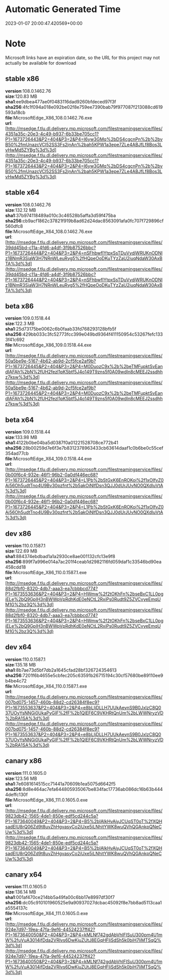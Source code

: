 # Automatic Generated Time
2023-01-07 20:00:47.420569+00:00

# Note
Microsoft links have an expiration date, so the URL for this project may not actually be available for download

## stable x86
**version**:108.0.1462.76  
**size**:120.83 MB  
**sha1**:ee9dbea477ae0f0483116dad9260bfdeced97f3f  
**sha256**:4fc1f094a018e092be02f8e759ee7390bab79f977087f213088cd619593a18cb  
**file**:MicrosoftEdge_X86_108.0.1462.76.exe  
**url**:[http://msedge.f.tlu.dl.delivery.mp.microsoft.com/filestreamingservice/files/4351a35c-20e3-4c49-b937-6b33be705cc1?P1=1673726443&P2=404&P3=2&P4=I6yw3GMq%2bDS4cgcnPn%2b%2bvB50%2fmUnazcVCl52SS3Fs2jnAn%2bah5KPW1a3epe7ZLe4ABJfLf8Bos3LvHwMd5ZYBg%3d%3d](http://msedge.f.tlu.dl.delivery.mp.microsoft.com/filestreamingservice/files/4351a35c-20e3-4c49-b937-6b33be705cc1?P1=1673726443&P2=404&P3=2&P4=I6yw3GMq%2bDS4cgcnPn%2b%2bvB50%2fmUnazcVCl52SS3Fs2jnAn%2bah5KPW1a3epe7ZLe4ABJfLf8Bos3LvHwMd5ZYBg%3d%3d)  

## stable x64
**version**:108.0.1462.76  
**size**:132.12 MB  
**sha1**:37b974118489a010c3c46528b5affa3d59f475ba  
**sha256**:cb9acf1862c37821f919b8ad62d24dac8563091afa0fc707f729896cf560dfc8  
**file**:MicrosoftEdge_X64_108.0.1462.76.exe  
**url**:[http://msedge.f.tlu.dl.delivery.mp.microsoft.com/filestreamingservice/files/39dd45bd-c11a-4fd6-a4df-3f9b87526bbc?P1=1673726444&P2=404&P3=2&P4=nSFhbwflYtpxSsTDuVydjWRUKnODNlz1BNmR3SiaW3H7NRnWLeuRvg5%2fHQpeOoDKuTYzZaU2iuqNdaW30AxBTA%3d%3d](http://msedge.f.tlu.dl.delivery.mp.microsoft.com/filestreamingservice/files/39dd45bd-c11a-4fd6-a4df-3f9b87526bbc?P1=1673726444&P2=404&P3=2&P4=nSFhbwflYtpxSsTDuVydjWRUKnODNlz1BNmR3SiaW3H7NRnWLeuRvg5%2fHQpeOoDKuTYzZaU2iuqNdaW30AxBTA%3d%3d)  

## beta x86
**version**:109.0.1518.44  
**size**:122.3 MB  
**sha1**:25d73175be0062c6b0faab33fd768293128bfb5f  
**sha256**:429bb033c3fc52773fcc399e049bd9364f411150954c53267fefc1333f41c692  
**file**:MicrosoftEdge_X86_109.0.1518.44.exe  
**url**:[http://msedge.f.tlu.dl.delivery.mp.microsoft.com/filestreamingservice/files/50a5be9e-5167-4b62-ab9d-2cf5fce2af9b?P1=1673726445&P2=404&P3=2&P4=M0DuozC9x%2b%2beTMFupktSvEandIAFAh%2bN%2fUH2fezl1pK5btf5J4o149T9zns5f0A09wdIn8cMEEJ2ssdhhz7ksw%3d%3d](http://msedge.f.tlu.dl.delivery.mp.microsoft.com/filestreamingservice/files/50a5be9e-5167-4b62-ab9d-2cf5fce2af9b?P1=1673726445&P2=404&P3=2&P4=M0DuozC9x%2b%2beTMFupktSvEandIAFAh%2bN%2fUH2fezl1pK5btf5J4o149T9zns5f0A09wdIn8cMEEJ2ssdhhz7ksw%3d%3d)  

## beta x64
**version**:109.0.1518.44  
**size**:133.98 MB  
**sha1**:4122b0be04ba5d0387f0a01221528708ce772b41  
**sha256**:28b00259d7e6f3e7b8312378963433cb63614daaf1c0b6be0c55cef354ad77cb  
**file**:MicrosoftEdge_X64_109.0.1518.44.exe  
**url**:[http://msedge.f.tlu.dl.delivery.mp.microsoft.com/filestreamingservice/files/0b00f6c4-932e-46f1-96b2-0a0df446ec68?P1=1673726445&P2=404&P3=2&P4=L1Pb%2bStGxK6EnROKoi%2f1xOIfvZ0Ai56Oh5udtTno4U9Bv30pzfnt%2b5akOiNlfDsn3QJJ0dUrJUvNO0QXdIuVtA%3d%3d](http://msedge.f.tlu.dl.delivery.mp.microsoft.com/filestreamingservice/files/0b00f6c4-932e-46f1-96b2-0a0df446ec68?P1=1673726445&P2=404&P3=2&P4=L1Pb%2bStGxK6EnROKoi%2f1xOIfvZ0Ai56Oh5udtTno4U9Bv30pzfnt%2b5akOiNlfDsn3QJJ0dUrJUvNO0QXdIuVtA%3d%3d)  

## dev x86
**version**:110.0.1587.1  
**size**:122.69 MB  
**sha1**:884374ebdbad1a1a2930ce8ae001132cfc13e9f8  
**sha256**:899f7a996e014a7ac201f4ceab1d2982116fd059daf1c33546bd90ea458cdd18  
**file**:MicrosoftEdge_X86_110.0.1587.1.exe  
**url**:[http://msedge.f.tlu.dl.delivery.mp.microsoft.com/filestreamingservice/files/88d2fbf0-8320-4db7-aaa3-ea7cbbbcd774?P1=1673553636&P2=404&P3=2&P4=HWmw%2f2tOKhFn%2bseBxC1LL0pgiELe%2bQ9GpIH3nBWWpVpRdhKdE0eNCtL2RxiPs0Rudt9Z5ZVCvyeEmqUM1G%2bz3Q%3d%3d](http://msedge.f.tlu.dl.delivery.mp.microsoft.com/filestreamingservice/files/88d2fbf0-8320-4db7-aaa3-ea7cbbbcd774?P1=1673553636&P2=404&P3=2&P4=HWmw%2f2tOKhFn%2bseBxC1LL0pgiELe%2bQ9GpIH3nBWWpVpRdhKdE0eNCtL2RxiPs0Rudt9Z5ZVCvyeEmqUM1G%2bz3Q%3d%3d)  

## dev x64
**version**:110.0.1587.1  
**size**:135.18 MB  
**sha1**:8b7ae73d5bf7db2a1645cfad28bf326724354613  
**sha256**:7201f6b4655e5cbfec205c63591b26715194c30cf57680be89110ee9b4be4c72  
**file**:MicrosoftEdge_X64_110.0.1587.1.exe  
**url**:[http://msedge.f.tlu.dl.delivery.mp.microsoft.com/filestreamingservice/files/007bd075-1457-460b-88d2-cd26384f8ec9?P1=1673553637&P2=404&P3=2&P4=e8bLIjDLLH7UUkAeynS9B0JxlzC8Q037UOyYsNNGi0UkaPyGIF%2fF%2b1QlEF6C9VKHRtQnUm%2bLWWNryzVD%2bRA1SA%3d%3d](http://msedge.f.tlu.dl.delivery.mp.microsoft.com/filestreamingservice/files/007bd075-1457-460b-88d2-cd26384f8ec9?P1=1673553637&P2=404&P3=2&P4=e8bLIjDLLH7UUkAeynS9B0JxlzC8Q037UOyYsNNGi0UkaPyGIF%2fF%2b1QlEF6C9VKHRtQnUm%2bLWWNryzVD%2bRA1SA%3d%3d)  

## canary x86
**version**:111.0.1605.0  
**size**:123.56 MB  
**sha1**:7e6081614515cc71441a70609b1ea5075d6642f5  
**sha256**:8d8e464ac7efa644805935067be834fac17736ab086dc16b63b4444deffc130f  
**file**:MicrosoftEdge_X86_111.0.1605.0.exe  
**url**:[http://msedge.f.tlu.dl.delivery.mp.microsoft.com/filestreamingservice/files/9823db42-1565-4de1-850e-edf5cd244c5a?P1=1673640049&P2=404&P3=2&P4=B5%2bIAlkHvAjyJCUqST0oT%2fXQHsadElU8rQ06Zd9t8uvZhHgvasyCo2iUxe5iLNhitYWK8wuQVhQGAnkpQNeCUw%3d%3d](http://msedge.f.tlu.dl.delivery.mp.microsoft.com/filestreamingservice/files/9823db42-1565-4de1-850e-edf5cd244c5a?P1=1673640049&P2=404&P3=2&P4=B5%2bIAlkHvAjyJCUqST0oT%2fXQHsadElU8rQ06Zd9t8uvZhHgvasyCo2iUxe5iLNhitYWK8wuQVhQGAnkpQNeCUw%3d%3d)  

## canary x64
**version**:111.0.1605.0  
**size**:136.14 MB  
**sha1**:001af470ce214bb5a49fa00c6bb17e8997df30f7  
**sha256**:dc05c910101960525e9a90937027dcbac45092f8e7bb8ad5113caa1a5554137c  
**file**:MicrosoftEdge_X64_111.0.1605.0.exe  
**url**:[http://msedge.f.tlu.dl.delivery.mp.microsoft.com/filestreamingservice/files/924e7d97-19ea-47fa-9ef6-44524237ff42?P1=1673640050&P2=404&P3=2&P4=kMLNf742gdAbVhlFISuU300pm4U1mW%2fuVuA3014jfDda2VRIvs6DwKjuZUtJ8EGqHFliSdSh5k0biH7liMTSqQ%3d%3d](http://msedge.f.tlu.dl.delivery.mp.microsoft.com/filestreamingservice/files/924e7d97-19ea-47fa-9ef6-44524237ff42?P1=1673640050&P2=404&P3=2&P4=kMLNf742gdAbVhlFISuU300pm4U1mW%2fuVuA3014jfDda2VRIvs6DwKjuZUtJ8EGqHFliSdSh5k0biH7liMTSqQ%3d%3d)  

